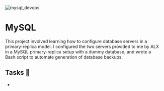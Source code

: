 ![mysql_devops](https://github.com/richard-1257/alx-system_engineering-devops/assets/83041703/ea9a3b32-ce95-4909-95de-2546fda11cea)


# MySQL
This project involved learning how to configure database servers in a primary-replica model. I configured the two servers provided to me by ALX in a MySQL primary-replica setup with a dummy database, and wrote a Bash script to automate generation of database backups.

## Tasks 📃
- 
